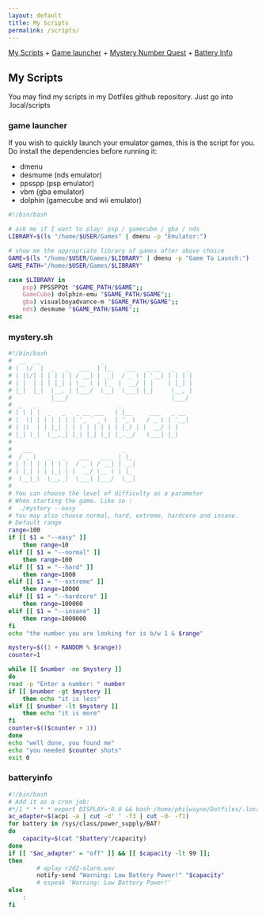 ```yaml
---
layout: default
title: My Scripts
permalink: /scripts/
---
```

[My Scripts](#my-scripts)
	+ [Game launcher](#game-launcher)
	+ [Mystery Number Quest](#mystery.sh)
	+ [Battery Info](#batteryinfo)

## My Scripts

You may find my scripts in my Dotfiles github repository. Just go into
.local/scripts

### game launcher

If you wish to quickly launch your emulator games, this is the script for you. Do install the dependencies before running it:
+ dmenu
+ desmume (nds emulator)
+ ppsspp (psp emulator)
+ vbm (gba emulator)
+ dolphin (gamecube and wii emulator)

```bash
#!/bin/bash

# ask me if I want to play: psp / gamecube / gba / nds
LIBRARY=$(ls "/home/$USER/Games" | dmenu -p "Emulator:")

# show me the appropriate library of games after above choice
GAME=$(ls "/home/$USER/Games/$LIBRARY" | dmenu -p "Game To Launch:")
GAME_PATH="/home/$USER/Games/$LIBRARY"

case $LIBRARY in
	psp) PPSSPPQt "$GAME_PATH/$GAME";;
	GameCube) dolphin-emu "$GAME_PATH/$GAME";;
	gba) visualboyadvance-m "$GAME_PATH/$GAME";;
	nds) desmume "$GAME_PATH/$GAME";;
esac
```

### mystery.sh
```bash
#!/bin/bash
#  __  __                 _
# |  \/  |  _   _   ___  | |_    ___   _ __   _   _
# | |\/| | | | | | / __| | __|  / _ \ | '__| | | | |
# | |  | | | |_| | \__ \ | |_  |  __/ | |    | |_| |
# |_|  |_|  \__, | |___/  \__|  \___| |_|     \__, |
#           |___/                             |___/
#  _   _                       _
# | \ | |  _   _   _ __ ___   | |__     ___   _ __
# |  \| | | | | | | '_ ` _ \  | '_ \   / _ \ | '__|
# | |\  | | |_| | | | | | | | | |_) | |  __/ | |
# |_| \_|  \__,_| |_| |_| |_| |_.__/   \___| |_|
#
#   ___                         _
#  / _ \   _   _    ___   ___  | |_
# | | | | | | | |  / _ \ / __| | __|
# | |_| | | |_| | |  __/ \__ \ | |_
#  \__\_\  \__,_|  \___| |___/  \__|
#
# You can choose the level of difficulty as a parameter
# When starting the game. Like so :
#  ./mystery --easy
# You may also choose normal, hard, extreme, hardcore and insane.
# Default range
range=100
if [[ $1 = "--easy" ]]
	then range=10
elif [[ $1 = "--normal" ]]
	then range=100
elif [[ $1 = "--hard" ]]
	then range=1000
elif [[ $1 = "--extreme" ]]
	then range=10000
elif [[ $1 = "--hardcore" ]]
	then range=100000
elif [[ $1 = "--insane" ]]
	then range=1000000
fi
echo "the number you are looking for is b/w 1 & $range"

mystery=$((1 + RANDOM % $range))
counter=1

while [[ $number -ne $mystery ]]
do
read -p "Enter a number: " number
if [[ $number -gt $mystery ]]
	then echo "it is less"
elif [[ $number -lt $mystery ]]
	then echo "it is more"
fi
counter=$(($counter + 1))
done
echo "well done, you found me"
echo "you needed $counter shots"
exit 0
```

### batteryinfo

```bash
#!/bin/bash
# Add it as a cron job:
#*/1 * * * * export DISPLAY=:0.0 && bash /home/philwayne/Dotfiles/.local/scripts/batteryinfo/bat-alert.sh
ac_adapter=$(acpi -a | cut -d' ' -f3 | cut -d- -f1)
for battery in /sys/class/power_supply/BAT?
do
	capacity=$(cat "$battery"/capacity)
done
if [[ "$ac_adapter" = "off" ]] && [[ $capacity -lt 99 ]];
then
		# aplay r2d2-alarm.wav
		notify-send "Warning: Low Battery Power!" "$capacity"
		# espeak 'Warning: Low Battery Power!'
else
	:
fi
```
